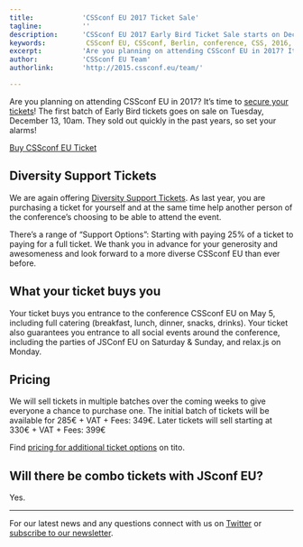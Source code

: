 ```yaml
---
title:            'CSSconf EU 2017 Ticket Sale'
tagline:          ''
description:      'CSSconf EU 2017 Early Bird Ticket Sale starts on December 13 2016'
keywords:          CSSconf EU, CSSconf, Berlin, conference, CSS, 2016, 2017
excerpt:          'Are you planning on attending CSSconf EU in 2017? It’s time to secure your tickets! The first batch of Early Bird tickets goes on sale on Tuesday, December 13, 10am. They sold out quickly in the past years, so set your alarms!'
author:           'CSSconf EU Team'
authorlink:       'http://2015.cssconf.eu/team/'

---
```


Are you planning on attending CSSconf EU in 2017? It’s time to [secure your tickets](https://tito.io/cssconfeu/cssconfeu-2017)! The first batch of Early Bird tickets goes on sale on Tuesday, December 13, 10am. They sold out quickly in the past years, so set your alarms!

<a href="https://tito.io/cssconfeu/cssconfeu-2017" class="btn--special">
  <span class="btn__span" data-hover="Buy CSSconf EU Ticket">Buy CSSconf EU Ticket</span>
</a>

## Diversity Support Tickets

We are again offering [Diversity Support Tickets](http://2017.cssconf.eu/diversity-support-tickets/). As last year, you are purchasing a ticket for yourself and at the same time help another person of the conference’s choosing to be able to attend the event.

There’s a range of “Support Options”: Starting with paying 25% of a ticket to paying for a full ticket. We thank you in advance for your generosity and awesomeness and look forward to a more diverse CSSconf EU than ever before.

## What your ticket buys you

Your ticket buys you entrance to the conference CSSconf EU on May 5, including full catering (breakfast, lunch, dinner, snacks, drinks).
Your ticket also guarantees you entrance to all social events around the conference, including the parties of JSConf EU on Saturday & Sunday, and relax.js on Monday.

## Pricing

We will sell tickets in multiple batches over the coming weeks to give everyone a chance to purchase one. The initial batch of tickets will be available for 285€ + VAT + Fees: 349€. Later tickets will sell starting at 330€ + VAT + Fees: 399€

Find [pricing for additional ticket options](https://ti.to/cssconfeu/cssconfeu-2017) on tito.


## Will there be combo tickets with JSconf EU?

Yes.



***

For our latest news and any questions connect with us on [Twitter](https://twitter.com/cssconfeu) or [subscribe to our newsletter](link).  
